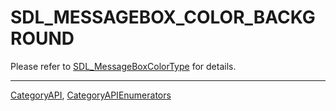 # SDL_MESSAGEBOX_COLOR_BACKGROUND

Please refer to [SDL_MessageBoxColorType](SDL_MessageBoxColorType) for details.

----
[CategoryAPI](CategoryAPI), [CategoryAPIEnumerators](CategoryAPIEnumerators)


